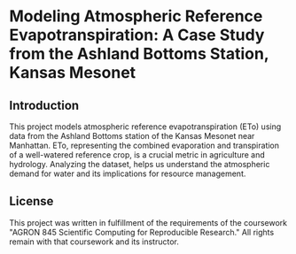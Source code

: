 # Modeling Atmospheric Reference Evapotranspiration: A Case Study from the Ashland Bottoms Station, Kansas Mesonet
## Introduction
This project models atmospheric reference evapotranspiration (ETo) using data from the Ashland Bottoms station of the Kansas Mesonet near Manhattan. ETo, representing the combined evaporation and transpiration of a well-watered reference crop, is a crucial metric in agriculture and hydrology. Analyzing the dataset, helps us understand the atmospheric demand for water and its implications for resource management. 
## License
This project was written in fulfillment of the requirements of the coursework "AGRON 845 Scientific Computing for Reproducible Research." All rights remain with that coursework and its instructor.

